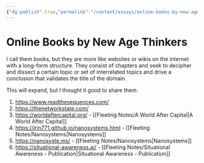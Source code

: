 ```yaml
---
{"dg-publish":true,"permalink":"/content/essays/online-books-by-new-age-thinkers/","noteIcon":"2"}
---
```


# Online Books by New Age Thinkers

I call them books, but they are more like websites or wikis on the internet with a long-form structure. They consist of chapters and seek to decipher and dissect a certain topic or set of interrelated topics and drive a conclusion that validates the title of the domain.

This will expand, but I thought it good to share them.

1. https://www.readthesequences.com/
2. https://thenetworkstate.com/
3. https://worldaftercapital.org/ - [[Fleeting Notes/A World After Capital\|A World After Capital]]
4. https://jrin771.github.io/nanosystems.html - [[Fleeting Notes/Nanosystems\|Nanosystems]]
5. https://nanosyste.ms/ - [[Fleeting Notes/Nanosystems\|Nanosystems]]
6. https://situational-awareness.ai/ - [[Fleeting Notes/Situational Awareness - Publication\|Situational Awareness - Publication]]